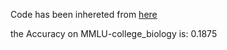 Code has been inhereted from [here](https://github.com/nyuolab/MedMobile/tree/main/Evaluation)

the Accuracy on MMLU-college_biology is: 0.1875
